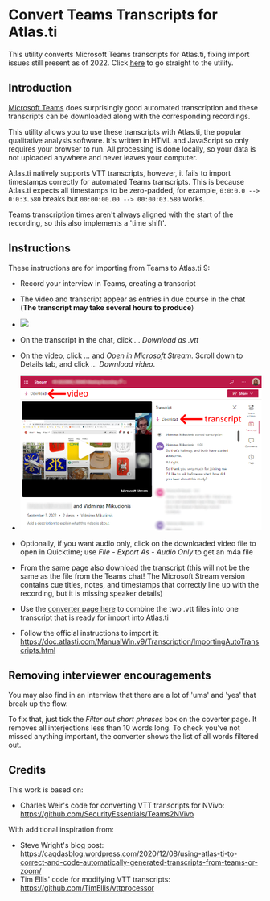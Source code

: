 # Convert Teams Transcripts for Atlas.ti

This utility converts Microsoft Teams transcripts for Atlas.ti, fixing import issues still present as of 2022. Click [here](converter.html) to go straight to the utility.

## Introduction

[Microsoft Teams](https://twitter.com/MicrosoftTeams) does surprisingly good automated transcription and these transcripts can be downloaded along with the corresponding recordings. 

This utility allows you to use these transcripts with Atlas.ti, the popular qualitative analysis software. It's written in HTML and JavaScript so only requires your browser to run. All processing is done locally, so your data is not uploaded anywhere and never leaves your computer.

Atlas.ti natively supports VTT transcripts, however, it fails to import timestamps correctly for automated Teams transcripts. This is because Atlas.ti expects all timestamps to be zero-padded, for example, `0:0:0.0 --> 0:0:3.580` breaks but `00:00:00.00 --> 00:00:03.580` works.

Teams transcription times aren't always aligned with the start of the recording, so this also implements a 'time shift'.


## Instructions

These instructions are for importing from Teams to Atlas.ti 9:

* Record your interview in Teams, creating a transcript 

* The video and transcript appear as entries in due course in the chat (**The transcript may take several hours to produce**)

* <img src="images/TeamsChat.png">

* On the transcript in the chat, click *... Download as .vtt*

* On the video, click *...* and *Open in Microsoft Stream.* Scroll down to Details tab, and click *... Download video*.

* <img src="images/StreamDownload.png">

* Optionally, if you want audio only, click on the downloaded video file to open in Quicktime; use *File - Export As - Audio Only* to get an m4a file

* From the same page also download the transcript (this will not be the same as the file from the Teams chat! The Microsoft Stream version contains cue titles, notes, and timestamps that correctly line up with the recording, but it is missing speaker details)

* Use the [converter page here](converter.html) to combine the two .vtt files into one transcript that is ready for import into Atlas.ti
    
* Follow the official instructions to import it: <https://doc.atlasti.com/ManualWin.v9/Transcription/ImportingAutoTranscripts.html>


## Removing interviewer encouragements

You may also find in an interview that there are a lot of 'ums' and 'yes' that break up the flow.

To fix that, just tick the *Filter out short phrases* box on the coverter page. It removes all interjections less than 10 words long. To check you've not missed anything important, the converter shows the list of all words filtered out.


## Credits

This work is based on:
* Charles Weir's code for converting VTT transcripts for NVivo: https://github.com/SecurityEssentials/Teams2NVivo

With additional inspiration from:
* Steve Wright's blog post: https://caqdasblog.wordpress.com/2020/12/08/using-atlas-ti-to-correct-and-code-automatically-generated-transcripts-from-teams-or-zoom/
* Tim Ellis' code for modifying VTT transcripts: https://github.com/TimEllis/vttprocessor
